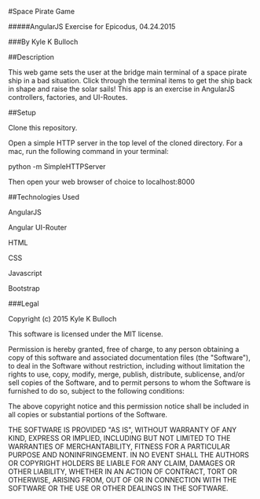 #Space Pirate Game

#####AngularJS Exercise for Epicodus, 04.24.2015

###By Kyle K Bulloch

##Description

This web game sets the user at the bridge main terminal of a space pirate ship in a bad situation.  Click through the terminal items to get the ship back in shape and raise the solar sails!  This app is an exercise in AngularJS controllers, factories, and UI-Routes.

##Setup

Clone this repository.

Open a simple HTTP server in the top level of the cloned directory.  For a mac, run the following command in your terminal:

python -m SimpleHTTPServer

Then open your web browser of choice to localhost:8000

##Technologies Used

AngularJS

Angular UI-Router

HTML

CSS

Javascript

Bootstrap

###Legal

Copyright (c) 2015 Kyle K Bulloch

This software is licensed under the MIT license.

Permission is hereby granted, free of charge, to any person obtaining a copy
of this software and associated documentation files (the "Software"), to deal
in the Software without restriction, including without limitation the rights
to use, copy, modify, merge, publish, distribute, sublicense, and/or sell
copies of the Software, and to permit persons to whom the Software is
furnished to do so, subject to the following conditions:

The above copyright notice and this permission notice shall be included in
all copies or substantial portions of the Software.

THE SOFTWARE IS PROVIDED "AS IS", WITHOUT WARRANTY OF ANY KIND, EXPRESS OR
IMPLIED, INCLUDING BUT NOT LIMITED TO THE WARRANTIES OF MERCHANTABILITY,
FITNESS FOR A PARTICULAR PURPOSE AND NONINFRINGEMENT. IN NO EVENT SHALL THE
AUTHORS OR COPYRIGHT HOLDERS BE LIABLE FOR ANY CLAIM, DAMAGES OR OTHER
LIABILITY, WHETHER IN AN ACTION OF CONTRACT, TORT OR OTHERWISE, ARISING FROM,
OUT OF OR IN CONNECTION WITH THE SOFTWARE OR THE USE OR OTHER DEALINGS IN
THE SOFTWARE.
